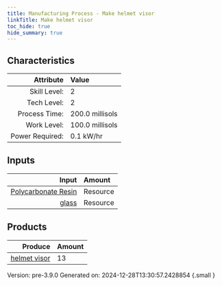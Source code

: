 ```yaml
---
title: Manufacturing Process - Make helmet visor
linkTitle: Make helmet visor
toc_hide: true
hide_summary: true
---
```



## Characteristics

| Attribute      | Value |
|--------:|:------|
|Skill Level:|2|
|Tech Level:|2|
|Process Time:|200.0 millisols|
|Work Level:|100.0 millisols|
|Power Required:|0.1 kW/hr|

## Inputs

| Input      | Amount |
|--------:|:------|
|[Polycarbonate Resin](/docs/definitions/resource/polycarbonate-resin)|Resource|0.2 kg|
|[glass](/docs/definitions/resource/glass)|Resource|3.0 kg|

## Products


| Produce      | Amount |
|--------:|:------|
|[helmet visor](/docs/definitions/part/helmet-visor)|13|


Version: pre-3.9.0 Generated on: 2024-12-28T13:30:57.2428854
{.small }

